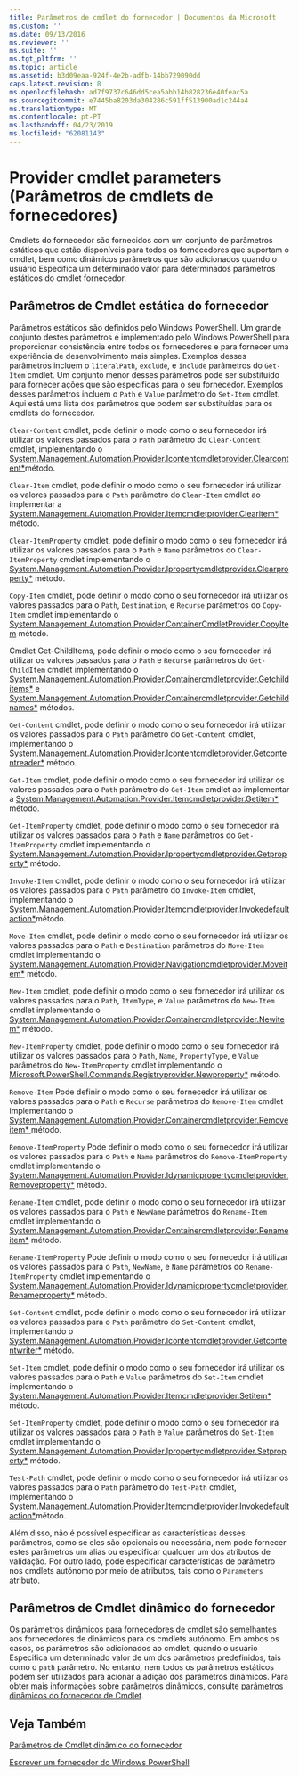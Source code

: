 ```yaml
---
title: Parâmetros de cmdlet do fornecedor | Documentos da Microsoft
ms.custom: ''
ms.date: 09/13/2016
ms.reviewer: ''
ms.suite: ''
ms.tgt_pltfrm: ''
ms.topic: article
ms.assetid: b3d09eaa-924f-4e2b-adfb-14bb729090dd
caps.latest.revision: 8
ms.openlocfilehash: ad7f9737c646dd5cea5abb14b828236e40feac5a
ms.sourcegitcommit: e7445ba8203da304286c591ff513900ad1c244a4
ms.translationtype: MT
ms.contentlocale: pt-PT
ms.lasthandoff: 04/23/2019
ms.locfileid: "62081143"
---
```

# <a name="provider-cmdlet-parameters"></a>Provider cmdlet parameters (Parâmetros de cmdlets de fornecedores)

Cmdlets do fornecedor são fornecidos com um conjunto de parâmetros estáticos que estão disponíveis para todos os fornecedores que suportam o cmdlet, bem como dinâmicos parâmetros que são adicionados quando o usuário Especifica um determinado valor para determinados parâmetros estáticos do cmdlet fornecedor.

## <a name="provider-cmdlet-static-parameters"></a>Parâmetros de Cmdlet estática do fornecedor

Parâmetros estáticos são definidos pelo Windows PowerShell. Um grande conjunto destes parâmetros é implementado pelo Windows PowerShell para proporcionar consistência entre todos os fornecedores e para fornecer uma experiência de desenvolvimento mais simples. Exemplos desses parâmetros incluem o `literalPath`, `exclude`, e `include` parâmetros do `Get-Item` cmdlet. Um conjunto menor desses parâmetros pode ser substituído para fornecer ações que são específicas para o seu fornecedor. Exemplos desses parâmetros incluem o `Path` e `Value` parâmetro do `Set-Item` cmdlet. Aqui está uma lista dos parâmetros que podem ser substituídas para os cmdlets do fornecedor.

`Clear-Content` cmdlet, pode definir o modo como o seu fornecedor irá utilizar os valores passados para o `Path` parâmetro do `Clear-Content` cmdlet, implementando o [System.Management.Automation.Provider.Icontentcmdletprovider.Clearcontent*](/dotnet/api/System.Management.Automation.Provider.IContentCmdletProvider.ClearContent)método.

`Clear-Item` cmdlet, pode definir o modo como o seu fornecedor irá utilizar os valores passados para o `Path` parâmetro do `Clear-Item` cmdlet ao implementar a [System.Management.Automation.Provider.Itemcmdletprovider.Clearitem*](/dotnet/api/System.Management.Automation.Provider.ItemCmdletProvider.ClearItem) método.

`Clear-ItemProperty` cmdlet, pode definir o modo como o seu fornecedor irá utilizar os valores passados para o `Path` e `Name` parâmetros do `Clear-ItemProperty` cmdlet implementando o [ System.Management.Automation.Provider.Ipropertycmdletprovider.Clearproperty*](/dotnet/api/System.Management.Automation.Provider.IPropertyCmdletProvider.ClearProperty) método.

`Copy-Item` cmdlet, pode definir o modo como o seu fornecedor irá utilizar os valores passados para o `Path`, `Destination`, e `Recurse` parâmetros do `Copy-Item` cmdlet implementando o [ System.Management.Automation.Provider.ContainerCmdletProvider.CopyItem](/dotnet/api/System.Management.Automation.Provider.ContainerCmdletProvider.CopyItem) método.

Cmdlet Get-ChildItems, pode definir o modo como o seu fornecedor irá utilizar os valores passados para o `Path` e `Recurse` parâmetros do `Get-ChildItem` cmdlet implementando o [ System.Management.Automation.Provider.Containercmdletprovider.Getchilditems*](/dotnet/api/System.Management.Automation.Provider.ContainerCmdletProvider.GetChildItems) e [System.Management.Automation.Provider.Containercmdletprovider.Getchildnames*](/dotnet/api/System.Management.Automation.Provider.ContainerCmdletProvider.GetChildNames) métodos.

`Get-Content` cmdlet, pode definir o modo como o seu fornecedor irá utilizar os valores passados para o `Path` parâmetro do `Get-Content` cmdlet, implementando o [System.Management.Automation.Provider.Icontentcmdletprovider.Getcontentreader*](/dotnet/api/System.Management.Automation.Provider.IContentCmdletProvider.GetContentReader) método.

`Get-Item` cmdlet, pode definir o modo como o seu fornecedor irá utilizar os valores passados para o `Path` parâmetro do `Get-Item` cmdlet ao implementar a [System.Management.Automation.Provider.Itemcmdletprovider.Getitem*](/dotnet/api/System.Management.Automation.Provider.ItemCmdletProvider.GetItem) método.

`Get-ItemProperty` cmdlet, pode definir o modo como o seu fornecedor irá utilizar os valores passados para o `Path` e `Name` parâmetros do `Get-ItemProperty` cmdlet implementando o [ System.Management.Automation.Provider.Ipropertycmdletprovider.Getproperty*](/dotnet/api/System.Management.Automation.Provider.IPropertyCmdletProvider.GetProperty) método.

`Invoke-Item` cmdlet, pode definir o modo como o seu fornecedor irá utilizar os valores passados para o `Path` parâmetro do `Invoke-Item` cmdlet, implementando o [System.Management.Automation.Provider.Itemcmdletprovider.Invokedefaultaction*](/dotnet/api/System.Management.Automation.Provider.ItemCmdletProvider.InvokeDefaultAction)método.

`Move-Item` cmdlet, pode definir o modo como o seu fornecedor irá utilizar os valores passados para o `Path` e `Destination` parâmetros do `Move-Item` cmdlet implementando o [ System.Management.Automation.Provider.Navigationcmdletprovider.Moveitem*](/dotnet/api/System.Management.Automation.Provider.NavigationCmdletProvider.MoveItem) método.

`New-Item` cmdlet, pode definir o modo como o seu fornecedor irá utilizar os valores passados para o `Path`, `ItemType`, e `Value` parâmetros do `New-Item` cmdlet implementando o [ System.Management.Automation.Provider.Containercmdletprovider.Newitem*](/dotnet/api/System.Management.Automation.Provider.ContainerCmdletProvider.NewItem) método.

`New-ItemProperty` cmdlet, pode definir o modo como o seu fornecedor irá utilizar os valores passados para o `Path`, `Name`, `PropertyType`, e `Value` parâmetros do `New-ItemProperty` cmdlet implementando o [ Microsoft.PowerShell.Commands.Registryprovider.Newproperty*](/dotnet/api/Microsoft.PowerShell.Commands.RegistryProvider.NewProperty) método.

`Remove-Item` Pode definir o modo como o seu fornecedor irá utilizar os valores passados para o `Path` e `Recurse` parâmetros do `Remove-Item` cmdlet implementando o [System.Management.Automation.Provider.Containercmdletprovider.Removeitem* ](/dotnet/api/System.Management.Automation.Provider.ContainerCmdletProvider.RemoveItem) método.

`Remove-ItemProperty` Pode definir o modo como o seu fornecedor irá utilizar os valores passados para o `Path` e `Name` parâmetros do `Remove-ItemProperty` cmdlet implementando o [ System.Management.Automation.Provider.Idynamicpropertycmdletprovider.Removeproperty*](/dotnet/api/System.Management.Automation.Provider.IDynamicPropertyCmdletProvider.RemoveProperty) método.

`Rename-Item` cmdlet, pode definir o modo como o seu fornecedor irá utilizar os valores passados para o `Path` e `NewName` parâmetros do `Rename-Item` cmdlet implementando o [ System.Management.Automation.Provider.Containercmdletprovider.Renameitem*](/dotnet/api/System.Management.Automation.Provider.ContainerCmdletProvider.RenameItem) método.

`Rename-ItemProperty` Pode definir o modo como o seu fornecedor irá utilizar os valores passados para o `Path`, `NewName`, e `Name` parâmetros do `Rename-ItemProperty` cmdlet implementando o [ System.Management.Automation.Provider.Idynamicpropertycmdletprovider.Renameproperty*](/dotnet/api/System.Management.Automation.Provider.IDynamicPropertyCmdletProvider.RenameProperty) método.

`Set-Content` cmdlet, pode definir o modo como o seu fornecedor irá utilizar os valores passados para o `Path` parâmetro do `Set-Content` cmdlet, implementando o [System.Management.Automation.Provider.Icontentcmdletprovider.Getcontentwriter*](/dotnet/api/System.Management.Automation.Provider.IContentCmdletProvider.GetContentWriter) método.

`Set-Item` cmdlet, pode definir o modo como o seu fornecedor irá utilizar os valores passados para o `Path` e `Value` parâmetros do `Set-Item` cmdlet implementando o [System.Management.Automation.Provider.Itemcmdletprovider.Setitem* ](/dotnet/api/System.Management.Automation.Provider.ItemCmdletProvider.SetItem) método.

`Set-ItemProperty` cmdlet, pode definir o modo como o seu fornecedor irá utilizar os valores passados para o `Path` e `Value` parâmetros do `Set-Item` cmdlet implementando o [ System.Management.Automation.Provider.Ipropertycmdletprovider.Setproperty*](/dotnet/api/System.Management.Automation.Provider.IPropertyCmdletProvider.SetProperty) método.

`Test-Path` cmdlet, pode definir o modo como o seu fornecedor irá utilizar os valores passados para o `Path` parâmetro do `Test-Path` cmdlet, implementando o [System.Management.Automation.Provider.Itemcmdletprovider.Invokedefaultaction*](/dotnet/api/System.Management.Automation.Provider.ItemCmdletProvider.InvokeDefaultAction)método.

Além disso, não é possível especificar as características desses parâmetros, como se eles são opcionais ou necessária, nem pode fornecer estes parâmetros um alias ou especificar qualquer um dos atributos de validação. Por outro lado, pode especificar características de parâmetro nos cmdlets autónomo por meio de atributos, tais como o `Parameters` atributo.

## <a name="provider-cmdlet-dynamic-parameters"></a>Parâmetros de Cmdlet dinâmico do fornecedor

Os parâmetros dinâmicos para fornecedores de cmdlet são semelhantes aos fornecedores de dinâmicos para os cmdlets autónomo. Em ambos os casos, os parâmetros são adicionados ao cmdlet, quando o usuário Especifica um determinado valor de um dos parâmetros predefinidos, tais como o `path` parâmetro. No entanto, nem todos os parâmetros estáticos podem ser utilizados para acionar a adição dos parâmetros dinâmicos. Para obter mais informações sobre parâmetros dinâmicos, consulte [parâmetros dinâmicos do fornecedor de Cmdlet](./provider-cmdlet-dynamic-parameters.md).

## <a name="see-also"></a>Veja Também

[Parâmetros de Cmdlet dinâmico do fornecedor](./provider-cmdlet-dynamic-parameters.md)

[Escrever um fornecedor do Windows PowerShell](./writing-a-windows-powershell-provider.md)